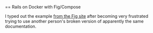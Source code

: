== Rails on Docker with Fig/Compose

I typed out the example [from the Fig site](http://www.fig.sh/rails.html) after becoming very frustrated trying to use another person's broken version of apparently the same documentation.


